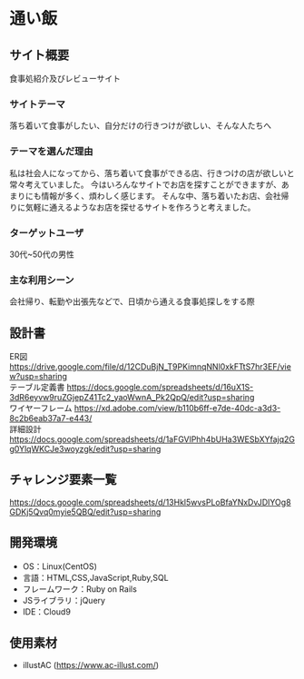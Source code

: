 # 通い飯

## サイト概要
食事処紹介及びレビューサイト

### サイトテーマ
落ち着いて食事がしたい、自分だけの行きつけが欲しい、そんな人たちへ

### テーマを選んだ理由
私は社会人になってから、落ち着いて食事ができる店、行きつけの店が欲しいと常々考えていました。
今はいろんなサイトでお店を探すことができますが、あまりにも情報が多く、煩わしく感じます。
そんな中、落ち着いたお店、会社帰りに気軽に通えるようなお店を探せるサイトを作ろうと考えました。

### ターゲットユーザ
30代~50代の男性

### 主な利用シーン
会社帰り、転勤や出張先などで、日頃から通える食事処探しをする際

## 設計書
ER図 https://drive.google.com/file/d/12CDuBjN_T9PKimnqNNl0xkFTtS7hr3EF/view?usp=sharing  
テーブル定義書 https://docs.google.com/spreadsheets/d/16uX1S-3dR6eyvw9ruZGjepZ41Tc2_yaoWwnA_Pk2QpQ/edit?usp=sharing  
ワイヤーフレーム https://xd.adobe.com/view/b110b6ff-e7de-40dc-a3d3-8c2b6eab37a7-e443/  
詳細設計 https://docs.google.com/spreadsheets/d/1aFGVlPhh4bUHa3WESbXYfajq2Gg0YlqWKCJe3woyzgk/edit?usp=sharing

## チャレンジ要素一覧
https://docs.google.com/spreadsheets/d/13Hkl5wvsPLoBfaYNxDvJDIYOg8GDKj5Qvq0myie5QBQ/edit?usp=sharing

## 開発環境
- OS：Linux(CentOS)
- 言語：HTML,CSS,JavaScript,Ruby,SQL
- フレームワーク：Ruby on Rails
- JSライブラリ：jQuery
- IDE：Cloud9

## 使用素材
- illustAC (https://www.ac-illust.com/)
